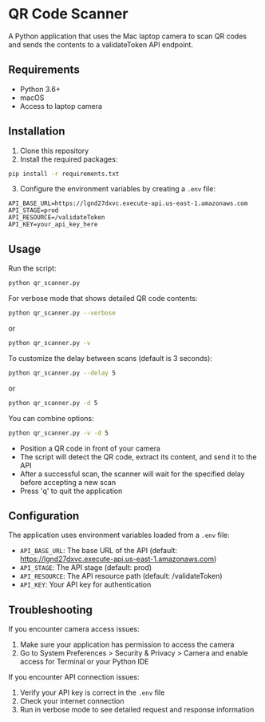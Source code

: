 # QR Code Scanner

A Python application that uses the Mac laptop camera to scan QR codes and sends the contents to a validateToken API endpoint.

## Requirements

- Python 3.6+
- macOS
- Access to laptop camera

## Installation

1. Clone this repository
2. Install the required packages:

```bash
pip install -r requirements.txt
```

3. Configure the environment variables by creating a `.env` file:

```
API_BASE_URL=https://lgnd27dxvc.execute-api.us-east-1.amazonaws.com
API_STAGE=prod
API_RESOURCE=/validateToken
API_KEY=your_api_key_here
```

## Usage

Run the script:

```bash
python qr_scanner.py
```

For verbose mode that shows detailed QR code contents:

```bash
python qr_scanner.py --verbose
```

or

```bash
python qr_scanner.py -v
```

To customize the delay between scans (default is 3 seconds):

```bash
python qr_scanner.py --delay 5
```

or 

```bash
python qr_scanner.py -d 5
```

You can combine options:

```bash
python qr_scanner.py -v -d 5
```

- Position a QR code in front of your camera
- The script will detect the QR code, extract its content, and send it to the API
- After a successful scan, the scanner will wait for the specified delay before accepting a new scan
- Press 'q' to quit the application

## Configuration

The application uses environment variables loaded from a `.env` file:

- `API_BASE_URL`: The base URL of the API (default: https://lgnd27dxvc.execute-api.us-east-1.amazonaws.com)
- `API_STAGE`: The API stage (default: prod)
- `API_RESOURCE`: The API resource path (default: /validateToken)
- `API_KEY`: Your API key for authentication

## Troubleshooting

If you encounter camera access issues:
1. Make sure your application has permission to access the camera
2. Go to System Preferences > Security & Privacy > Camera and enable access for Terminal or your Python IDE

If you encounter API connection issues:
1. Verify your API key is correct in the `.env` file
2. Check your internet connection
3. Run in verbose mode to see detailed request and response information

